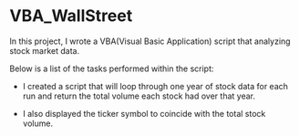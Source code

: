 # VBA_WallStreet

In this project, I wrote a VBA(Visual Basic Application) script that analyzing stock market data. 

Below is a list of the tasks performed within the script:

* I created a script that will loop through one year of stock data for each run and return the total volume each stock had over that year.

* I also displayed the ticker symbol to coincide with the total stock volume.


